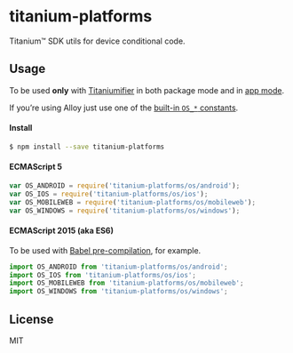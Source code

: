 titanium-platforms
==================

Titanium™ SDK utils for device conditional code.

Usage
-----

To be used **only** with [Titaniumifier](https://github.com/smclab/titaniumifier) in both package mode and in [app mode](https://github.com/smclab/titaniumifier/wiki/Host-mode).

If you’re using Alloy just use one of the [built-in `OS_*` constants](http://docs.appcelerator.com/platform/latest/#!/guide/Alloy_Controllers-section-34636384_AlloyControllers-ConditionalCode).

#### Install

```bash
$ npm install --save titanium-platforms
```

#### ECMAScript 5

```js
var OS_ANDROID = require('titanium-platforms/os/android');
var OS_IOS = require('titanium-platforms/os/ios');
var OS_MOBILEWEB = require('titanium-platforms/os/mobileweb');
var OS_WINDOWS = require('titanium-platforms/os/windows');
```

#### ECMAScript 2015 (aka ES6)

To be used with [Babel pre-compilation](https://github.com/smclab/titaniumifier/wiki/Host-mode#usage-with-babeljs), for example.

```js
import OS_ANDROID from 'titanium-platforms/os/android';
import OS_IOS from 'titanium-platforms/os/ios';
import OS_MOBILEWEB from 'titanium-platforms/os/mobileweb';
import OS_WINDOWS from 'titanium-platforms/os/windows';
```

License
-------

MIT
